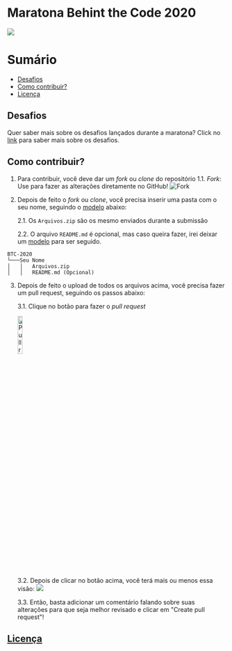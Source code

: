 # Maratona Behint the Code 2020

![](https://maratona.dev/static/img/ready-set-code.jpg)

# Sumário
- [Desafios](#desafios)
- [Como contribuir?](#como-contribuir)
- [Licença](#licença)

## Desafios

Quer saber mais sobre os desafios lançados durante a maratona? Click no [link](https://github.com/maratonadev-br) para saber mais sobre os desafios.

## Como contribuir?

1. Para contribuir, você deve dar um *fork* ou *clone* do repositório
	1.1. *Fork*: Use para fazer as alterações diretamente no GitHub! ![Fork](https://docs.github.com/assets/images/help/repository/code-button.png)

2. Depois de feito o *fork* ou *clone*, você precisa inserir uma pasta com o seu nome, seguindo o [modelo](./modelo.md) abaixo:

    2.1. Os `Arquivos.zip` são os mesmo enviados durante a submissão
  
    2.2. O arquivo `README.md` é opcional, mas caso queira fazer, irei deixar um [modelo](./modelo) para ser seguido.

```
BTC-2020
└───Seu Nome
│   │   Arquivos.zip
│   │   README.md (Opcional)
```

3. Depois de feito o upload de todos os arquivos acima, você precisa fazer um pull request, seguindo os passos abaixo:

	3.1. Clique no botão para fazer o *pull request*
  
    <a href="https://github.com/esau-morais/BTC-2020/compare">
	    <img src="https://cdn.iconscout.com/icon/free/png-256/social-285-116319.png" alt="Pull request" width="15%" />
    </a>
  
	3.2. Depois de clicar no botão acima, você terá mais ou menos essa visão:
	![](https://storage.googleapis.com/cdn.thenewstack.io/media/2018/06/bd933597-propen.png)
  
	3.3. Então, basta adicionar um comentário falando sobre suas alterações para que seja melhor revisado e clicar em "Create pull request"!

## [Licença](./LICENSE)
